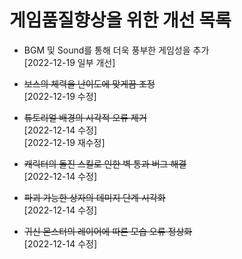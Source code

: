# 게임품질향상을 위한 개선 목록

- BGM 및 Sound를 통해 더욱 풍부한 게임성을 추가  
[2022-12-19 일부 개선]

- ~~보스의 체력을 난이도에 맞게끔 조정~~  
[2022-12-19 수정]

- ~~튜토리얼 배경의 시각적 오류 제거~~  
[2022-12-14 수정]  
[2022-12-19 재수정]

- ~~캐릭터의 돌진 스킬로 인한 벽 통과 버그 해결~~  
[2022-12-14 수정]

- ~~파괴 가능한 상자의 데미지 단계 시각화~~  
[2022-12-14 수정]

- ~~귀신 몬스터의 레이어에 따른 모습 오류 정상화~~  
[2022-12-14 수정]
